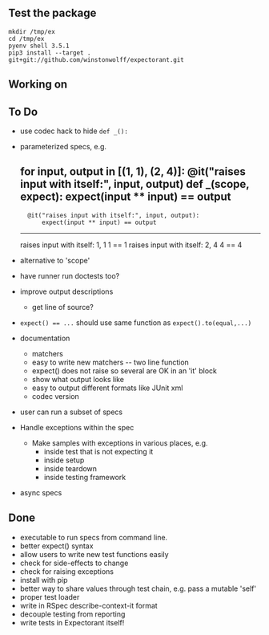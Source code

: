 ## Test the package

    mkdir /tmp/ex
    cd /tmp/ex
    pyenv shell 3.5.1
    pip3 install --target . git+git://github.com/winstonwolff/expectorant.git




## Working on


## To Do

- use codec hack to hide `def _():`

- parameterized specs, e.g.

    for input, output in [(1, 1), (2, 4)]:
        @it("raises input with itself:", input, output)
        def _(scope, expect):
            expect(input ** input) == output
    ---
        @it("raises input with itself:", input, output):
            expect(input ** input) == output
    ---
    raises input with itself: 1, 1
        1 == 1
    raises input with itself: 2, 4
        4 == 4

- alternative to 'scope'

- have runner run doctests too?

- improve output descriptions
    - get line of source?

- `expect() == ...` should use same function as `expect().to(equal,...)`

- documentation
    - matchers
    - easy to write new matchers -- two line function
    - expect() does not raise so several are OK in an 'it' block
    - show what output looks like
    - easy to output different formats like JUnit xml
    - codec version

- user can run a subset of specs

- Handle exceptions within the spec
    - Make samples with exceptions in various places, e.g.
        - inside test that is not expecting it
        - inside setup
        - inside teardown
        - inside testing framework

- async specs



## Done
- executable to run specs from command line.
- better expect() syntax
- allow users to write new test functions easily
- check for side-effects to change
- check for raising exceptions
- install with pip
- better way to share values through test chain, e.g. pass a mutable 'self'
- proper test loader
- write in RSpec describe-context-it format
- decouple testing from reporting
- write tests in Expectorant itself!

